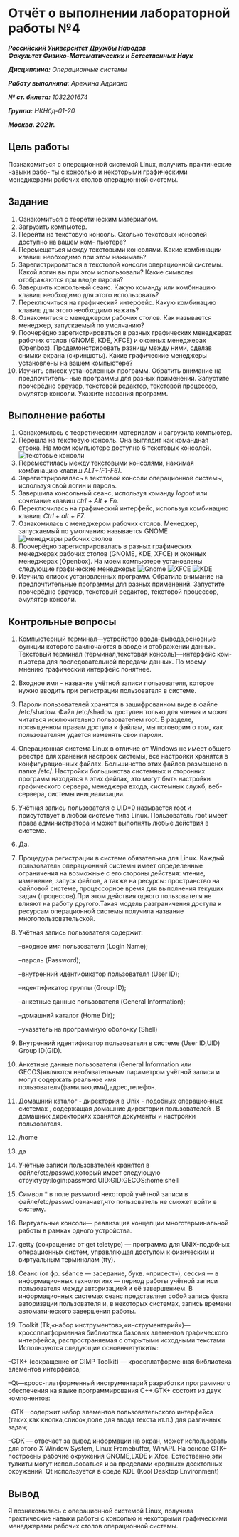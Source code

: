 # Отчёт о выполнении лабораторной работы №4

***Российский Университет Дружбы Народов***  
***Факультет Физико-Математических и Естественных Наук***

***Дисциплина:*** *Операционные системы*

***Работу выполняла:*** *Арежина Адриана*

***№ ст. билета:*** *1032201674*

***Группа:*** *НКНбд-01-20*

***Москва. 2021г.***

## Цель работы

Познакомиться с операционной системой Linux, получить практические навыки рабо-
ты с консолью и некоторыми графическими менеджерами рабочих столов операционной
системы.

## Задание

1. Ознакомиться с теоретическим материалом.
2. Загрузить компьютер.
3. Перейти на текстовую консоль. Сколько текстовых консолей доступно на вашем ком-
   пьютере?
4. Перемещаться между текстовыми консолями. Какие комбинации клавиш необходимо
   при этом нажимать?
5. Зарегистрироваться в текстовой консоли операционной системы. Какой логин вы при
   этом использовали? Какие символы отображаются при вводе пароля?
6. Завершить консольный сеанс. Какую команду или комбинацию клавиш необходимо
   для этого использовать?
7. Переключиться на графический интерфейс. Какую комбинацию клавиш для этого
   необходимо нажать?
8. Ознакомиться с менеджером рабочих столов. Как называется менеджер, запускаемый
   по умолчанию?
9. Поочерёдно зарегистрироваться в разных графических менеджерах рабочих столов
   (GNOME, KDE, XFCE) и оконных менеджерах (Openbox). Продемонстрировать разницу
   между ними, сделав снимки экрана (скриншоты). Какие графические менеджеры
   установлены на вашем компьютере?
10. Изучить список установленных программ. Обратить внимание на предпочтитель-
    ные программы для разных применений. Запустите поочерёдно браузер, текстовой
    редактор, текстовой процессор, эмулятор консоли. Укажите названия программ.

## Выполнение работы

1. Ознакомилась с теоретическим материалом и загрузила компьютер.
2. Перешла на текстовую консоль. Она выглядит как командная строка. На моем компьютере доступно 6 текстовых консолей.
   ![текстовые консоли](https://github.com/Adriana-Arezhina/Lab/blob/main/Lab04/pict/3.JPG)
3. Переместилась между текстовыми консолями, нажимая комбинацию клавиш *ALT+(F1-F6)*.
4. Зарегистрировалась в текстовой консоли операционной системы, используя свой логин и пароль.
5. Завершила консольный сеанс, используя команду *logout* или сочетание клавиш *ctrl + Alt + Fn*.
6. Переключилась на графический интерфейс, используя комбинацию клавиш *Ctrl + alt + F7*.
7. Ознакомилась с менеджером рабочих столов. Менеджер, запускаемый по умолчанию называется GNOME
   ![менеджеры рабочих столов](https://github.com/Adriana-Arezhina/Lab/blob/main/Lab04/pict/8.JPG)
8. Поочерёдно зарегистрировалась в разных графических менеджерах рабочих столов (GNOME, KDE, XFCE) и оконных менеджерах (Openbox). На моем компьютере установлены следующие графические менеджеры:
   ![Gnome](https://github.com/Adriana-Arezhina/Lab/blob/main/Lab04/pict/gnome.JPG)
   ![XFCE](https://github.com/Adriana-Arezhina/Lab/blob/main/Lab04/pict/9.JPG)
   ![KDE](https://github.com/Adriana-Arezhina/Lab/blob/main/Lab04/pict/kde.JPG)
9. Изучила список установленных программ. Обратила внимание на предпочтительные программы для разных применений. Запустите поочерёдно браузер, текстовый редактор, текстовой процессор, эмулятор консоли.

## Контрольные вопросы

1. Компьютерный терминал—устройство ввода–вывода,основные функции которого заключаются в вводе и отображении данных. Текстовый терминал (терминал,текстовая консоль)—интерфейс ком-пьютера для последовательной передачи данных. По моему мнению графический интерфейс понятнее.

2. Входное имя - название учётной записи пользователя, которое нужно вводить при регистрации пользователя в системе.

3. Пароли пользователей хранятся в зашифрованном виде в файле /etc/shadow. Файл /etc/shadow доступен только для чтения и может читаться исключительно пользователем root. В разделе, посвященном правам доступа к файлам, мы поговорим о том, как пользователям удается изменять свои пароли.

4. Операционная система Linux в отличие от Windows не имеет общего реестра для хранения настроек системы, все настройки хранятся в конфигурационных файлах. Большинство этих файлов размещено в папке /etc/. Настройки большинства системных и сторонних программ находятся в этих файлах, это могут быть настройки графического сервера, менеджера входа, системных служб, веб-сервера, системы инициализации.

5. Учётная запись пользователя с UID=0 называется root и присутствует в любой системе типа Linux. Пользователь root имеет права администратора и может выполнять любые действия в системе.

6. Да.

7. Процедура регистрации в системе обязательна для Linux. Каждый пользователь операционный системы имеет определенные ограничения на возможные с его стороны действия: чтение, изменение, запуск файлов, а также на ресурсы: пространство на файловой системе, процессорное время для выполнения текущих задач (процессов).При этом действия одного пользователя не влияют на работу другого.Такая модель разграничения доступа к ресурсам операционной системы получила название многопользовательской.

8. Учётная запись пользователя содержит:

   –входное имя пользователя (Login Name);

   –пароль (Password);

   –внутренний идентификатор пользователя (User ID);

   –идентификатор группы (Group ID);

   –анкетные данные пользователя (General Information);

   –домашний каталог (Home Dir);

   –указатель на программную оболочку (Shell)

9. Внутренний идентификатор пользователя в системе (User ID,UID) Group ID(GID).

10. Анкетные данные пользователя (General Information или GECOS)являются необязательным параметром учётной записи и могут содержать реальное имя пользователя(фамилию,имя),адрес,телефон.

11. Домашний каталог - директория в Unix - подобных операционных системах , содержащая домашние директории пользователей . В домашних директориях хранятся документы и настройки пользователя.

12. /home

13. да

14. Учётные записи пользователей хранятся в файле/etc/passwd,который имеет следующую структуру:login:password:UID:GID:GECOS:home:shell

15. Символ \* в поле password некоторой учётной записи в файле/etc/passwd означает,что пользователь не сможет войти в систему.

16. Виртуальные консоли— реализация концепции многотерминальной работы в рамках одного устройства.

17. getty (сокращение от get teletype) — программа для UNIX-подобных операционных систем, управляющая доступом к физическим и виртуальным терминалам (tty).

18. Сеанс (от фр. séance — заседание, букв. «присест»), сессия — в информационных технологиях — период работы учётной записи пользователя между авторизацией и её завершением. В информационных системах сеанс представляет собой запись факта авторизации пользователя и, в некоторых системах, запись времени автоматического завершения работы.

19. Toolkit (Tk,«набор инструментов»,«инструментарий»)—кроссплатформенная библиотека базовых элементов графического интерфейса, распространяемая с открытыми исходными текстами
    Используются следующие основныетулкиты:

–GTK+ (сокращение от GIMP Toolkit) — кроссплатформенная библиотека элементов интерфейса;

–Qt—кросс-платформенный инструментарий разработки программного обеспечения на языке программирования C++.GTK+ состоит из двух компонентов:

–GTK—содержит набор элементов пользовательского интерфейса (таких,как кнопка,список,поле для ввода текста ит.п.) для различных задач;

–GDK — отвечает за вывод информации на экран, может использовать для этого X Window System, Linux Framebuffer, WinAPI. На основе GTK+ построены рабочие окружения GNOME,LXDE и Xfce. Естественно,эти тулкиты могут использоваться и за пределами «родных» десктопных окружений. Qt используется в среде KDE (Kool Desktop Environment)

## Вывод

Я познакомилась с операционной системой Linux, получила практические навыки работы с консолью и некоторыми графическими менеджерами рабочих столов операционной системы.